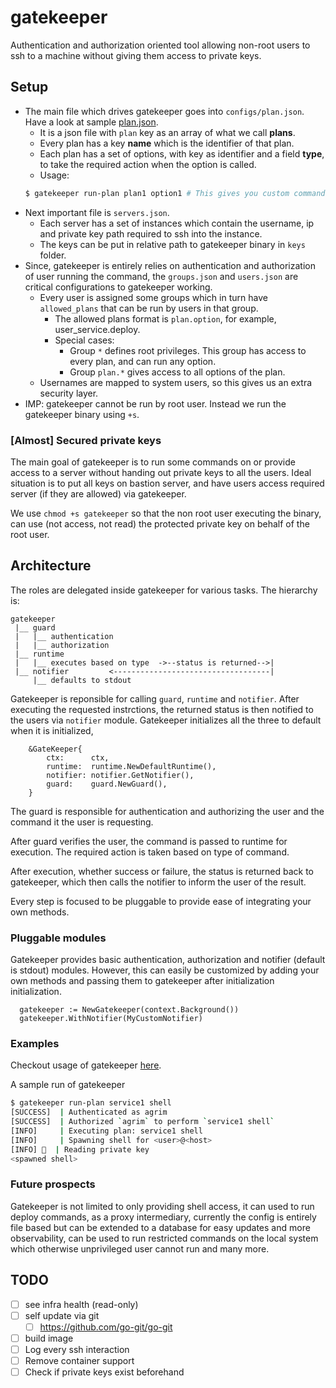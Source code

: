 # gatekeeper

Authentication and authorization oriented tool allowing non-root users to ssh to a machine without giving them access to private keys.

## Setup

- The main file which drives gatekeeper goes into `configs/plan.json`. Have a look at sample [plan.json](https://github.com/agrim123/gatekeeper-cli/blob/master/configs/plan.json).
    - It is a json file with `plan` key as an array of what we call **plans**.
    - Every plan has a key **name** which is the identifier of that plan.
    - Each plan has a set of options, with key as identifier and a field **type**, to take the required action when the option is called.
    - Usage:
    ```bash
    $ gatekeeper run-plan plan1 option1 # This gives you custom command line options
    ```
- Next important file is `servers.json`.
    - Each server has a set of instances which contain the username, ip and private key path required to ssh into the instance.
    - The keys can be put in relative path to gatekeeper binary in `keys` folder.
- Since, gatekeeper is entirely relies on authentication and authorization of user running the command, the `groups.json` and `users.json` are  critical configurations to gatekeeper working.
    - Every user is assigned some groups which in turn have `allowed_plans` that can be run by users in that group.
        - The allowed plans format is `plan.option`, for example, user_service.deploy.
        - Special cases:
            - Group `*` defines root privileges. This group has access to every plan, and can run any option.
            - Group `plan.*` gives access to all options of the plan.
    - Usernames are mapped to system users, so this gives us an extra security layer.
- IMP: gatekeeper cannot be run by root user. Instead we run the gatekeeper binary using `+s`.

### [Almost] Secured private keys

The main goal of gatekeeper is to run some commands on or provide access to a server without handing out private keys to all the users.
Ideal situation is to put all keys on bastion server, and have users access required server (if they are allowed) via gatekeeper.

We use `chmod +s gatekeeper` so that the non root user executing the binary, can use (not access, not read) the protected private key on behalf of the root user.

## Architecture

The roles are delegated inside gatekeeper for various tasks. The hierarchy is:
```
gatekeeper
 |__ guard
 |   |__ authentication
 |   |__ authorization
 |__ runtime
 |   |__ executes based on type  ->--status is returned-->|
 |__ notifier         <-----------------------------------|
     |__ defaults to stdout
```

Gatekeeper is reponsible for calling `guard`, `runtime` and `notifier`. After executing the requested instrctions, the returned status is then notified to the users via `notifier` module. Gatekeeper initializes all the three to default when it is initialized,
```golang
    &GateKeeper{
		ctx:      ctx,
		runtime:  runtime.NewDefaultRuntime(),
		notifier: notifier.GetNotifier(),
		guard:    guard.NewGuard(),
	}
```

The guard is responsible for authentication and authorizing the user and the command it the user is requesting.

After guard verifies the user, the command is passed to runtime for execution. The required action is taken based on type of command.

After execution, whether success or failure, the status is returned back to gatekeeper, which then calls the notifier to inform the user of the result.

Every step is focused to be pluggable to provide ease of integrating your own methods.

### Pluggable modules

Gatekeeper provides basic authentication, authorization and notifier (default is stdout) modules. However, this can easily be customized by adding your own methods and passing them to gatekeeper after initialization initialization.

```golang
  gatekeeper := NewGatekeeper(context.Background())
  gatekeeper.WithNotifier(MyCustomNotifier)
```

### Examples

Checkout usage of gatekeeper [here](https://github.com/agrim123/gatekeeper-cli).

A sample run of gatekeeper
```bash
$ gatekeeper run-plan service1 shell
[SUCCESS]  | Authenticated as agrim
[SUCCESS]  | Authorized `agrim` to perform `service1 shell`
[INFO]     | Executing plan: service1 shell
[INFO]     | Spawning shell for <user>@<host>
[INFO] 🔐  | Reading private key
<spawned shell>
```

### Future prospects

Gatekeeper is not limited to only providing shell access, it can used to run deploy commands, as a proxy intermediary, currently the config is entirely file based but can be extended to a database for easy updates and more observability, can be used to run restricted commands on the local system which otherwise unprivileged user cannot run and many more.

## TODO

- [ ] see infra health (read-only)
- [ ] self update via git
    - [ ] https://github.com/go-git/go-git
- [ ] build image
- [ ] Log every ssh interaction
- [ ] Remove container support
- [ ] Check if private keys exist beforehand
